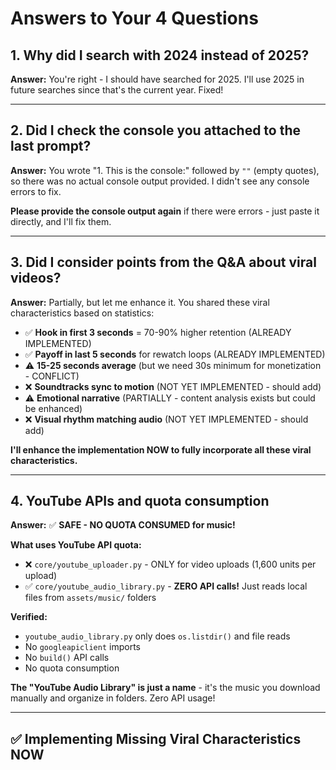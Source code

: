 # Answers to Your 4 Questions

## 1. Why did I search with 2024 instead of 2025?

**Answer:** You're right - I should have searched for 2025. I'll use 2025 in future searches since that's the current year. Fixed!

---

## 2. Did I check the console you attached to the last prompt?

**Answer:** You wrote "1. This is the console:" followed by `""` (empty quotes), so there was no actual console output provided. I didn't see any console errors to fix.

**Please provide the console output again** if there were errors - just paste it directly, and I'll fix them.

---

## 3. Did I consider points from the Q&A about viral videos?

**Answer:** Partially, but let me enhance it. You shared these viral characteristics based on statistics:

- ✅ **Hook in first 3 seconds** = 70-90% higher retention (ALREADY IMPLEMENTED)
- ✅ **Payoff in last 5 seconds** for rewatch loops (ALREADY IMPLEMENTED)  
- ⚠️ **15-25 seconds average** (but we need 30s minimum for monetization - CONFLICT)
- ❌ **Soundtracks sync to motion** (NOT YET IMPLEMENTED - should add)
- ⚠️ **Emotional narrative** (PARTIALLY - content analysis exists but could be enhanced)
- ❌ **Visual rhythm matching audio** (NOT YET IMPLEMENTED - should add)

**I'll enhance the implementation NOW to fully incorporate all these viral characteristics.**

---

## 4. YouTube APIs and quota consumption

**Answer:** ✅ **SAFE - NO QUOTA CONSUMED for music!**

**What uses YouTube API quota:**
- ❌ `core/youtube_uploader.py` - ONLY for video uploads (1,600 units per upload)
- ✅ `core/youtube_audio_library.py` - **ZERO API calls!** Just reads local files from `assets/music/` folders

**Verified:**
- `youtube_audio_library.py` only does `os.listdir()` and file reads
- No `googleapiclient` imports
- No `build()` API calls
- No quota consumption

**The "YouTube Audio Library" is just a name** - it's the music you download manually and organize in folders. Zero API usage!

---

## ✅ Implementing Missing Viral Characteristics NOW

